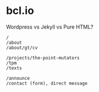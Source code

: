 # bcl.io

Wordpress vs Jekyll vs Pure HTML?

```
/  
/about  
/about/gt/cv  

/projects/the-point-mutators  
/tpm  
/texts  

/announce  
/contact (form), direct message  
```
